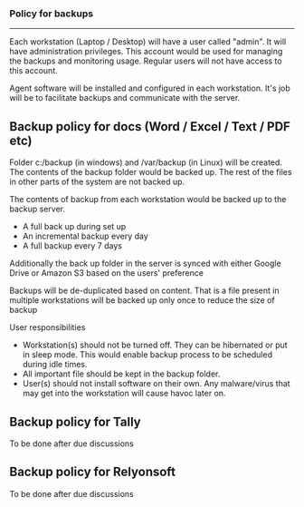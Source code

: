 ### Policy for backups
---

Each workstation (Laptop / Desktop) will have a user called "admin". It will have administration privileges. This account would be used 
for managing the backups and monitoring usage. Regular users will not have access to this account.

Agent software will be installed and configured in each workstation. 
It's job will be to facilitate backups and communicate with the server.

Backup policy for docs (Word / Excel / Text / PDF etc)
---

Folder c:/backup (in windows) and /var/backup (in Linux) will be created. The contents of the backup folder would be backed up. 
The rest of the files in other parts of the system are not backed up.

The contents of backup from each workstation would be backed up to the backup server.
- A full back up during set up
- An incremental backup every day
- A full backup every 7 days

Additionally the back up folder in the server is synced with either Google Drive or Amazon S3 based on the users' preference

Backups will be de-duplicated based on content. That is a file present in multiple workstations will be backed up only once to reduce the 
size of backup

User responsibilities
- Workstation(s) should not be turned off. They can be hibernated or put in sleep mode. 
This would enable backup process to be scheduled during idle times.
- All important file should be kept in the backup folder. 
- User(s) should not install software on their own. Any malware/virus that may get into the workstation will cause havoc later on.

Backup policy for Tally
---
To be done after due discussions

Backup policy for Relyonsoft
---
To be done after due discussions
